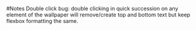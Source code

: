 #Notes
Double click bug: double clicking in quick succession on any element of the wallpaper will remove/create top and bottom text but keep flexbox formatting the same.
